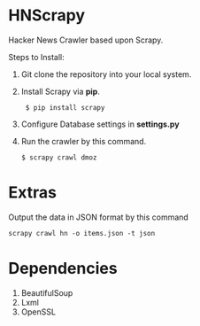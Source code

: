 HNScrapy
========

Hacker News Crawler based upon Scrapy.

Steps to Install:

1. Git clone the repository into your local system.
2. Install Scrapy via **pip**.

        $ pip install scrapy
3. Configure Database settings in **settings.py**
4. Run the crawler by this command.  
    ```
    $ scrapy crawl dmoz
    ```
Extras
========

Output the data in JSON format by this command

    scrapy crawl hn -o items.json -t json

Dependencies
========

1. BeautifulSoup
2. Lxml
3. OpenSSL
